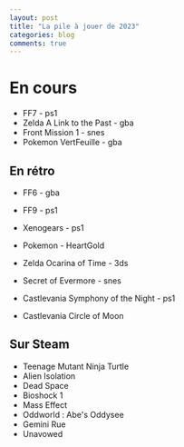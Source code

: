 ```yaml
---
layout: post
title: "La pile à jouer de 2023"
categories: blog
comments: true
---
```


# En cours 

- FF7 - ps1
- Zelda A Link to the Past - gba
- Front Mission 1 - snes
- Pokemon VertFeuille - gba

## En rétro

- FF6 - gba
- FF9 - ps1
- Xenogears - ps1
- Pokemon - HeartGold

- Zelda Ocarina of Time - 3ds
- Secret of Evermore - snes

- Castlevania Symphony of the Night - ps1
- Castlevania Circle of Moon

## Sur Steam

- Teenage Mutant Ninja Turtle
- Alien Isolation
- Dead Space
- Bioshock 1
- Mass Effect
- Oddworld : Abe's Oddysee
- Gemini Rue
- Unavowed
